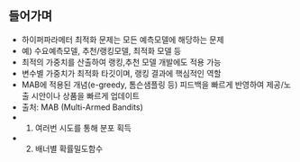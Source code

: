 ## 들어가며
- 하이퍼파라메터 최적화 문제는 모든 예측모델에 해당하는 문제
- 예) 수요예측모델, 추천/랭킹모델, 최적화 모델 등
- 최적의 가중치를 산출하여 랭킹,추천 모델 개발에도 적용 가능
- 변수별 가중치가 최적화 타깃이며, 랭킹 결과에 핵심적인 역할
- MAB에 적용된 개념(e-greedy, 톰슨샘플링 등) 피드백을 빠르게 반영하여 제공/노출 시안이나 상품을 빠르게 업데이트
- 출처: MAB (Multi-Armed Bandits) 
- 1) 여러번 시도를 통해 분포 획득
- 2) 배너별 확률밀도함수



